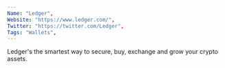```yaml
--- 
Name: "Ledger", 
Website: "https://www.ledger.com/", 
Twitter: "https://twitter.com/Ledger", 
Tags: "Wallets", 
--- 
```

<!--lang:en--> 
Ledger's the smartest way to secure, buy, exchange and grow your crypto assets.
<!--lang:es--] 
Ledger es la forma más inteligente de proteger, comprar, intercambiar y hacer crecer sus criptoactivos.
<!--lang:de--] 
Ledger ist der intelligenteste Weg, um Ihre Krypto-Assets zu sichern, zu kaufen, auszutauschen und zu erweitern.
<!--lang:fr--] 
Ledger est le moyen le plus intelligent de sécuriser, d'acheter, d'échanger et de développer vos actifs cryptographiques.
<!--lang:pl--] 
Ledger to najmądrzejszy sposób na zabezpieczanie, kupowanie, wymianę i rozwój Twoich aktywów kryptograficznych.
<!--lang:uk--] 
Ledger — це найрозумніший спосіб захистити, купити, обміняти та збільшити свої криптоактиви.
[!--lang:*--> 
